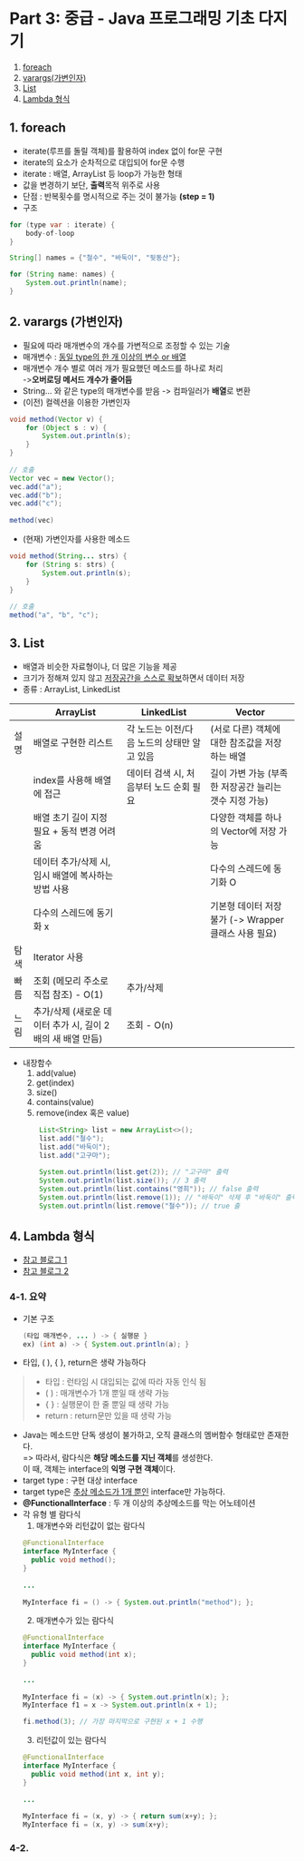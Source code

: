 # Part 3: 중급 - Java 프로그래밍 기초 다지기
1. [foreach](#foreach)
2. [varargs(가변인자)](#varargs)
3. [List](#list)
4. [Lambda 형식](#lambda)

## <span id="foreach"> 1. foreach </span> 
- iterate(루프를 돌릴 객체)를 활용하여 index 없이 for문 구현
- iterate의 요소가 순차적으로 대입되어 for문 수행
- iterate : 배열, ArrayList 등 loop가 가능한 형태
- 값을 변경하기 보단, **출력**목적 위주로 사용
- 단점 : 반복횟수를 명시적으로 주는 것이 불가능 **(step = 1)**
- 구조
```java
for (type var : iterate) {
    body-of-loop
}
```
```java
String[] names = {"철수", "바둑이", "뒷동산"};

for (String name: names) {
    System.out.println(name);
}
```

## <span id="varargs">2. varargs (가변인자)</span>
- 필요에 따라 매개변수의 개수를 가변적으로 조정할 수 있는 기술
- 매개변수 : <u>동일 type의 한 개 이상의 변수 or 배열</u>
- 매개변수 개수 별로 여러 개가 필요했던 메소드를 하나로 처리  
    ->**오버로딩 메서드 개수가 줄어듬**
- String... 와 같은 type의 매개변수를 받음 -> 컴파일러가 **배열**로 변환
- (이전) 컬렉션을 이용한 가변인자
~~~java
void method(Vector v) {
    for (Object s : v) {
        System.out.println(s);
    }
}
  
// 호출
Vector vec = new Vector();
vec.add("a");
vec.add("b");
vec.add("c");
  
method(vec)
~~~
- (현재) 가변인자를 사용한 메소드
~~~java
void method(String... strs) {
    for (String s: strs) {
        System.out.println(s);
    }
}
  
// 호출
method("a", "b", "c");
~~~

## 3. <span id="list">List</span>
- 배열과 비슷한 자료형이나, 더 많은 기능을 제공
- 크기가 정해져 있지 않고 <u>저장공간을 스스로 확보</u>하면서 데이터 저장
- 종류 : ArrayList, LinkedList 

|      	| ArrayList                                                  	| LinkedList                                    	| Vector                                                 	|
|------	|------------------------------------------------------------	|-----------------------------------------------	|--------------------------------------------------------	|
| 설명 	| 배열로 구현한 리스트                                       	| 각 노드는 이전/다음 노드의 상태만 알고 있음   	| (서로 다른) 객체에 대한 참조값을 저장하는 배열         	|
|      	| index를 사용해 배열에 접근                                 	| 데이터 검색 시, 처음부터 노드 순회 필요       	| 길이 가변 가능 (부족한 저장공간 늘리는 갯수 지정 가능) 	|
|      	| 배열 초기 길이 지정 필요 + 동적 변경 어려움                	|                                               	| 다양한 객체를 하나의 Vector에 저장 가능                	|
|      	| 데이터 추가/삭제 시, 임시 배열에 복사하는 방법 사용        	|                                               	| 다수의 스레드에 동기화 O                               	|
|      	| 다수의 스레드에 동기화 x                                   	|                                               	| 기본형 데이터 저장 불가 (-> Wrapper 클래스 사용 필요)  	|
| 탐색 	| Iterator 사용                                              	|                                               	|                                                        	|
| 빠름 	| 조회 (메모리 주소로 직접 참조) - O(1)                      	| 추가/삭제                                     	|                                                        	|
| 느림 	| 추가/삭제 (새로운 데이터 추가 시, 길이 2배의 새 배열 만듬) 	| 조회 - O(n)                                   	|                                                        	|

- 내장함수
    1. add(value)
    2. get(index)
    3. size()
    4. contains(value)
    5. remove(index 혹은 value)
    ```java
        List<String> list = new ArrayList<>();
        list.add("철수");
        list.add("바둑이");
        list.add("고구마");
         
        System.out.println(list.get(2)); // "고구마" 출력
        System.out.println(list.size()); // 3 출력
        System.out.println(list.contains("영희")); // false 출력
        System.out.println(list.remove(1)); // "바둑이" 삭제 후 "바둑이" 출력
        System.out.println(list.remove("철수")); // true 출
    ```
    
## 4. Lambda 형식
- [참고 블로그 1](http://palpit.tistory.com/670)
- [참고 블로그 2](http://blog.fupfin.com/?p=50)
### 4-1. 요약
- 기본 구조  
    ```java
    (타입 매개변수, ... ) -> { 실행문 }  
    ex) (int a) -> { System.out.println(a); }
    ```
- 타입, ( ), { }, return은 생략 가능하다
 > - 타입 : 런타임 시 대입되는 값에 따라 자동 인식 됨
 > - ( ) : 매개변수가 1개 뿐일 때 생략 가능
 > - { } : 실행문이 한 줄 뿐일 때 생략 가능
 > - return : return문만 있을 때 생략 가능
- Java는 메소드만 단독 생성이 불가하고, 오직 클래스의 멤버함수 형태로만 존재한다.  
    => 따라서, 람다식은 **해당 메소드를 지닌 객체**를 생성한다.  
        이 때, 객체는 interface의 **익명 구현 객체**이다.
- target type : 구현 대상 interface
- target type은 <u>추상 메소드가 1개 뿐인</u> interface만 가능하다.
- **@FunctionalInterface** : 두 개 이상의 추상메소드를 막는 어노테이션
- 각 유형 별 람다식
    1. 매개변수와 리턴값이 없는 람다식
    ```java
    @FunctionalInterface
    interface MyInterface {
      public void method();  
    }
      
    ...
      
   MyInterface fi = () -> { System.out.println("method"); };

    ```
    2. 매개변수가 있는 람다식
    ```java
    @FunctionalInterface
    interface MyInterface {
      public void method(int x);  
    }
      
    ...
      
   MyInterface fi = (x) -> { System.out.println(x); };
   MyInterface f1 = x -> System.out.println(x + 1); 
 
   fi.method(3); // 가장 마지막으로 구현된 x + 1 수행

    ```
    3. 리턴값이 있는 람다식
    ```java
    @FunctionalInterface
    interface MyInterface {
      public void method(int x, int y);  
    }
      
    ...
      
   MyInterface fi = (x, y) -> { return sum(x+y); };
   MyInterface fi = (x, y) -> sum(x+y);

    ```
### 4-2. 